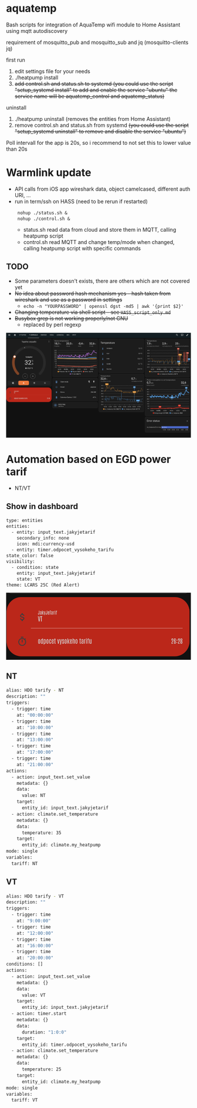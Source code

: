 # aquatemp

Bash scripts for integration of AquaTemp wifi module to Home Assistant using mqtt autodiscovery

requirement of mosquitto_pub and mosquitto_sub and jq
(mosquitto-clients jq)

first run

1.	edit settings file for your needs
2.	./heatpump install
3. ~~add control.sh and status.sh to systemd
	(you could use the script "setup_systemd install" to add and enable the service "ubuntu"
	the service name will be aquatemp_control and aquatemp_status)~~

uninstall

1.	./heatpump uninstall (removes the entities from Home Assistant)
2.	remove control.sh and status.sh from systemd
	~~(you could use the script "setup_systemd uninstall" to remove and disable the service "ubuntu")~~


Poll intervall for the app is 20s, so i recommend to not set this to lower value than 20s 

# Warmlink update
- API calls from iOS app wireshark data, object camelcased, different auth URI, ...
- run in term/ssh on HASS (need to be rerun if restarted)
    ```shell
	 nohup ./status.sh &
	 nohup ./control.sh &
	```
  - status.sh read data from cloud and store them in MQTT, calling heatpump script
  - control.sh read MQTT and change temp/mode when changed, calling heatpump script with specific commands

## TODO
- Some parameters doesn't exists, there are others which are not covered yet
 - ~~No idea about password hash mechanism yes - hash taken from wireshark and use as a password in settings~~
	- ```echo -n "YOURPASSWORD" | openssl dgst -md5 | awk '{print $2}'```
- ~~Changing temperature via shell script - see `HASS_script_only.md`~~
- ~~Busybox grep is not working properly/not GNU~~
  - replaced by perl regexp
  
![plot](./example.png)

# Automation based on EGD power tarif
- NT/VT

## Show in dashboard
```shell
type: entities
entities:
  - entity: input_text.jakyjetarif
    secondary_info: none
    icon: mdi:currency-usd
  - entity: timer.odpocet_vysokeho_tarifu
state_color: false
visibility:
  - condition: state
    entity: input_text.jakyjetarif
    state: VT
theme: LCARS 25C (Red Alert)
```

![plot](./alert.png)

## NT
```bash
alias: HDO tarify - NT
description: ""
triggers:
  - trigger: time
    at: "00:00:00"
  - trigger: time
    at: "10:00:00"
  - trigger: time
    at: "13:00:00"
  - trigger: time
    at: "17:00:00"
  - trigger: time
    at: "21:00:00"
actions:
  - action: input_text.set_value
    metadata: {}
    data:
      value: NT
    target:
      entity_id: input_text.jakyjetarif
  - action: climate.set_temperature
    metadata: {}
    data:
      temperature: 35
    target:
      entity_id: climate.my_heatpump
mode: single
variables:
  tariff: NT
```

## VT
```bash
alias: HDO tarify - VT
description: ""
triggers:
  - trigger: time
    at: "9:00:00"
  - trigger: time
    at: "12:00:00"
  - trigger: time
    at: "16:00:00"
  - trigger: time
    at: "20:00:00"
conditions: []
actions:
  - action: input_text.set_value
    metadata: {}
    data:
      value: VT
    target:
      entity_id: input_text.jakyjetarif
  - action: timer.start
    metadata: {}
    data:
      duration: "1:0:0"
    target:
      entity_id: timer.odpocet_vysokeho_tarifu
  - action: climate.set_temperature
    metadata: {}
    data:
      temperature: 25
    target:
      entity_id: climate.my_heatpump
mode: single
variables:
  tariff: VT
```